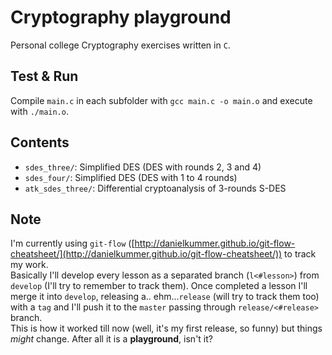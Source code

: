 # Cryptography playground
Personal college Cryptography exercises written in `C`.    
    
## Test & Run
Compile `main.c` in each subfolder with `gcc main.c -o main.o` and execute with `./main.o`.
    
## Contents
- `sdes_three/`: Simplified DES (DES with rounds 2, 3 and 4)
- `sdes_four/`: Simplified DES (DES with 1 to 4 rounds)
- `atk_sdes_three/`: Differential cryptoanalysis of 3-rounds S-DES
    

## Note
I'm currently using `git-flow` ([http://danielkummer.github.io/git-flow-cheatsheet/](http://danielkummer.github.io/git-flow-cheatsheet/)) to track my work.   
Basically I'll develop every lesson as a separated branch (`l<#lesson>`) from `develop` (I'll try to remember to track them). Once completed a lesson I'll merge it into `develop`, releasing a.. ehm...`release` (will try to track them too) with a `tag` and I'll push it to the `master` passing through `release/<#release>` branch.    
This is how it worked till now (well, it's my first release, so funny) but things *might* change. After all it is a **playground**, isn't it?    